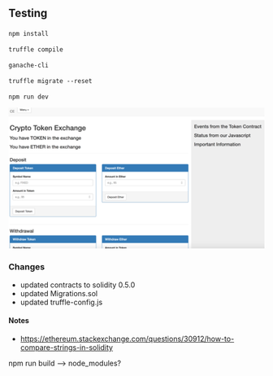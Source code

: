 ## Testing

`npm install`

`truffle compile`

`ganache-cli`

`truffle migrate --reset`

`npm run dev`

![](./screenshots/ScreenShotInitial.png)



### Changes
- updated contracts to solidity 0.5.0
- updated Migrations.sol
- updated truffle-config.js

#### Notes
- https://ethereum.stackexchange.com/questions/30912/how-to-compare-strings-in-solidity

npm run build --> node_modules?
